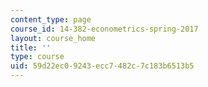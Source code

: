 ```yaml
---
content_type: page
course_id: 14-382-econometrics-spring-2017
layout: course_home
title: ''
type: course
uid: 59d22ec0-9243-ecc7-482c-7c183b6513b5
---
```

